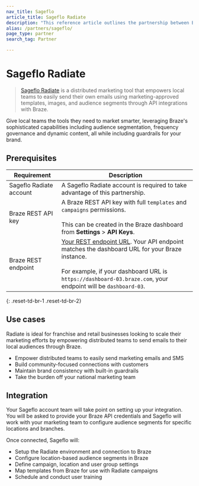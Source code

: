 ```yaml
---
nav_title: Sageflo
article_title: Sageflo Radiate
description: "This reference article outlines the partnership between Braze and Sageflo, a distributed marketing tool that empowers teams to easily send their own emails using marketing-approved templates, images, and audience segments through API integrations with Braze."
alias: /partners/sageflo/
page_type: partner
search_tag: Partner

---
```


# Sageflo Radiate

> [Sageflo Radiate](https://sageflo.com/radiate) is a distributed marketing tool that empowers local teams to easily send their own emails using marketing-approved templates, images, and audience segments through API integrations with Braze.

Give local teams the tools they need to market smarter, leveraging Braze's sophisticated capabilities including audience segmentation, frequency governance and dynamic content, all while including guardrails for your brand. 

## Prerequisites

| Requirement | Description |
| ----------- | ----------- |
| Sageflo Radiate account | A Sageflo Radiate account is required to take advantage of this partnership. |
| Braze REST API key | A Braze REST API key with full `templates` and `campaigns` permissions. <br><br> This can be created in the Braze dashboard from **Settings** > **API Keys**. |
| Braze REST endpoint | [Your REST endpoint URL]({{site.baseurl}}/developer_guide/rest_api/basics/#endpoints). Your API endpoint matches the dashboard URL for your Braze instance. <br><br> For example, if your dashboard URL is `https://dashboard-03.braze.com`, your endpoint will be `dashboard-03`. |
{: .reset-td-br-1 .reset-td-br-2}

## Use cases

Radiate is ideal for franchise and retail businesses looking to scale their marketing efforts by empowering distributed teams to send emails to their local audiences through Braze.

* Empower distributed teams to easily send marketing emails and SMS
* Build community-focused connections with customers
* Maintain brand consistency with built-in guardrails
* Take the burden off your national marketing team

## Integration

Your Sageflo account team will take point on setting up your integration. You will be asked to provide your Braze API credentials and Sageflo will work with your marketing team to configure audience segments for specific locations and branches. 

Once connected, Sageflo will:

* Setup the Radiate environment and connection to Braze
* Configure location-based audience segments in Braze
* Define campaign, location and user group settings
* Map templates from Braze for use with Radiate campaigns
* Schedule and conduct user training

